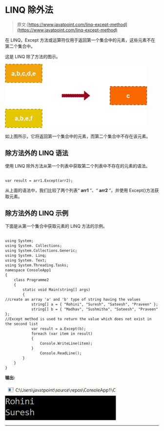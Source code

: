 # LINQ 除外法

> 原文:[https://www.javatpoint.com/linq-except-method](https://www.javatpoint.com/linq-except-method)

在 LINQ，Except 方法或运算符仅用于返回第一个集合中的元素，这些元素不在第二个集合中。

这是 LINQ 除了方法的图示。

![LINQ Except Method](img/49842c9220c3bc4aa1571286637dd325.png)

如上图所示，它将返回第一个集合中的元素，而第二个集合中不存在该元素。

## 除方法外的 LINQ 语法

使用 LINQ 除外方法从第一个列表中获取第二个列表中不存在的元素的语法。

```

var result = arr1.Except(arr2);

```

从上面的语法中，我们比较了两个列表“ **arr1** ”、“ **arr2** ”，并使用 Except()方法获取元素。

## 除方法外的 LINQ 示例

下面是从第一个集合中获取元素的 LINQ 方法的示例。

```

using System;
using System. Collections;
using System.Collections.Generic;
using System. Linq;
using System. Text;
using System.Threading.Tasks;
namespace ConsoleApp1
{
    class Programme2
    {
        static void Main(string[] args)
        {
//create an array 'a' and 'b' type of string having the values
            string[] a = { "Rohini", "Suresh", "Sateesh", "Praveen" };
            string[] b = { "Madhav", "Sushmitha", "Sateesh", "Praveen" };
//Except method is used to return the value which does not exist in the second list 
            var result = a.Except(b);
            foreach (var item in result)
            {
                Console.WriteLine(item);
            }
                Console.ReadLine();
        }
    }
}

```

**输出:**

![LINQ Except Method](img/e3e4de02578a5049defb1df51802ffe0.png)

* * *